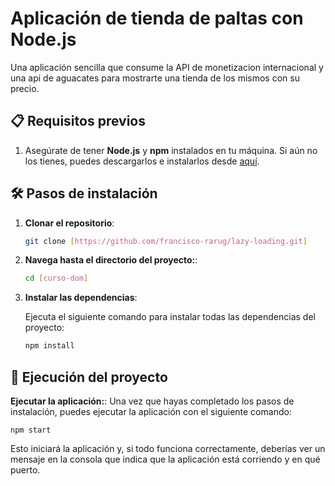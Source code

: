 # Aplicación de tienda de paltas con Node.js

Una aplicación sencilla que consume la API de monetizacion internacional y una api de aguacates para mostrarte una tienda de los mismos con su precio.

## 📋 Requisitos previos

1. Asegúrate de tener **Node.js** y **npm** instalados en tu máquina. Si aún no los tienes, puedes descargarlos e instalarlos desde [aquí](https://nodejs.org/).

## 🛠️ Pasos de instalación

1. **Clonar el repositorio**:

   ```bash
   git clone [https://github.com/francisco-rarug/lazy-loading.git]

2. **Navega hasta el directorio del proyecto:**:

    ```bash
    cd [curso-dom]
    

3. **Instalar las dependencias**:

    Ejecuta el siguiente comando para instalar todas las dependencias del proyecto:

    ```bash
    npm install
    
## 🚀 Ejecución del proyecto

**Ejecutar la aplicación:**:
Una vez que hayas completado los pasos de instalación, puedes ejecutar la aplicación con el siguiente comando:

    npm start

Esto iniciará la aplicación y, si todo funciona correctamente, deberías ver un mensaje en la consola que indica que la aplicación está corriendo y en qué puerto.